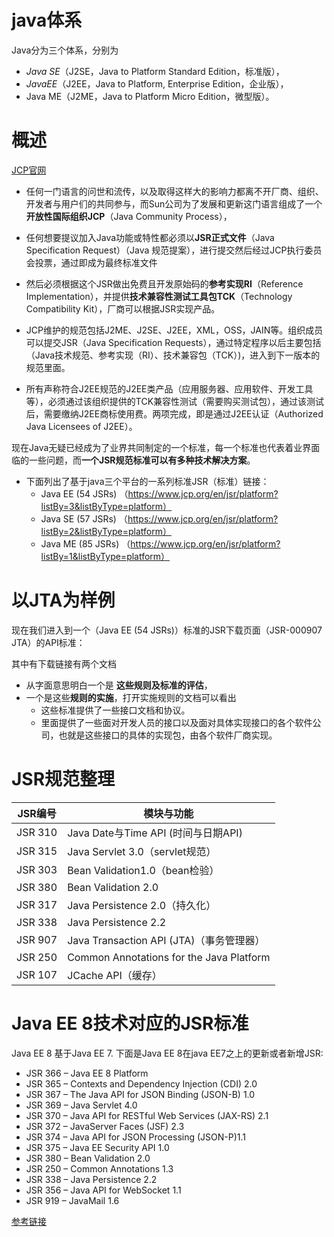 # java体系

Java分为三个体系，分别为 

* *Java SE*（J2SE，Java to Platform Standard Edition，标准版），
* *JavaEE*（J2EE，Java to Platform, Enterprise Edition，企业版），
* Java ME（J2ME，Java to Platform Micro Edition，微型版）。



# 概述

[JCP官网](https://www.jcp.org/en/home/index)

* 任何一门语言的问世和流传，以及取得这样大的影响力都离不开厂商、组织、开发者与用户们的共同参与，而Sun公司为了发展和更新这门语言组成了一个**开放性国际组织JCP**（Java Community Process），
* 任何想要提议加入Java功能或特性都必须以**JSR正式文件**（Java Specification Request）（Java 规范提案），进行提交然后经过JCP执行委员会投票，通过即成为最终标准文件
* 然后必须根据这个JSR做出免费且开发原始码的**参考实现RI**（Reference Implementation），并提供**技术兼容性测试工具包TCK**（Technology Compatibility Kit），厂商可以根据JSR实现产品。

* JCP维护的规范包括J2ME、J2SE、J2EE，XML，OSS，JAIN等。组织成员可以提交JSR（Java Specification Requests），通过特定程序以后主要包括（Java技术规范、参考实现（RI）、技术兼容包（TCK）)，进入到下一版本的规范里面。
* 所有声称符合J2EE规范的J2EE类产品（应用服务器、应用软件、开发工具等），必须通过该组织提供的TCK兼容性测试（需要购买测试包），通过该测试后，需要缴纳J2EE商标使用费。两项完成，即是通过J2EE认证（Authorized Java Licensees of J2EE）。

现在Java无疑已经成为了业界共同制定的一个标准，每一个标准也代表着业界面临的一些问题，而**一个JSR规范标准可以有多种技术解决方案**。

* 下面列出了基于java三个平台的一系列标准JSR（标准）链接：
    * Java EE (54 JSRs) （https://www.jcp.org/en/jsr/platform?listBy=3&listByType=platform）
    * Java SE (57 JSRs) （https://www.jcp.org/en/jsr/platform?listBy=2&listByType=platform）
    * Java ME (85 JSRs) （https://www.jcp.org/en/jsr/platform?listBy=1&listByType=platform）
      



# 以JTA为样例

现在我们进入到一个（Java EE (54 JSRs)）标准的JSR下载页面（JSR-000907 JTA）的API标准：



其中有下载链接有两个文档

* 从字面意思明白一个是 **这些规则及标准的评估**，
* 一个是这些**规则的实施**，打开实施规则的文档可以看出
    * 这些标准提供了一些接口文档和协议。
    * 里面提供了一些面对开发人员的接口以及面对具体实现接口的各个软件公司，也就是这些接口的具体的实现包，由各个软件厂商实现。











# JSR规范整理

| JSR编号 | 模块与功能                               |
| ------- | ---------------------------------------- |
| JSR 310 | Java Date与Time API (时间与日期API)      |
| JSR 315 | Java Servlet 3.0（servlet规范）          |
| JSR 303 | Bean Validation1.0（bean检验）           |
| JSR 380 | Bean Validation 2.0                      |
| JSR 317 | Java Persistence 2.0（持久化）           |
| JSR 338 | Java Persistence 2.2                     |
| JSR 907 | Java Transaction API (JTA)（事务管理器） |
| JSR 250 | Common Annotations for the Java Platform |
| JSR 107 | JCache API（缓存）                       |

# Java EE 8技术对应的JSR标准

Java EE 8 基于Java EE 7. 下面是Java EE 8在java EE7之上的更新或者新增JSR:

- JSR 366 – Java EE 8 Platform
- JSR 365 – Contexts and Dependency Injection (CDI) 2.0
- JSR 367 – The Java API for JSON Binding (JSON-B) 1.0
- JSR 369 – Java Servlet 4.0
- JSR 370 – Java API for RESTful Web Services (JAX-RS) 2.1
- JSR 372 – JavaServer Faces (JSF) 2.3
- JSR 374 – Java API for JSON Processing (JSON-P)1.1
- JSR 375 – Java EE Security API 1.0
- JSR 380 – Bean Validation 2.0
- JSR 250 – Common Annotations 1.3
- JSR 338 – Java Persistence 2.2
- JSR 356 – Java API for WebSocket 1.1
- JSR 919 – JavaMail 1.6

[参考链接](https://www.oracle.com/java/technologies/java-ee-glance.html)

